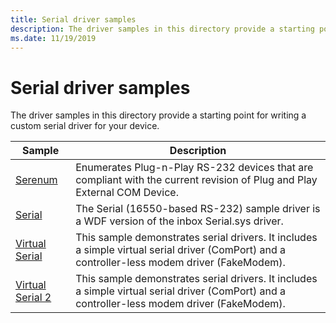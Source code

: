 ```yaml
---
title: Serial driver samples
description: The driver samples in this directory provide a starting point for writing a custom serial driver for your device.
ms.date: 11/19/2019
---
```


# Serial driver samples

The driver samples in this directory provide a starting point for writing a custom serial driver for your device.

| Sample | Description
| --- | --- |
| [Serenum](/samples/microsoft/windows-driver-samples/serenum-sample) | Enumerates Plug-n-Play RS-232 devices that are compliant with the current revision of Plug and Play External COM Device. |
| [Serial](/samples/microsoft/windows-driver-samples/serial-port-driver) | The Serial (16550-based RS-232) sample driver is a WDF version of the inbox Serial.sys driver. |
| [Virtual Serial](../wdf/user-mode-driver-framework-design-guide.md) | This sample demonstrates serial drivers. It includes a simple virtual serial driver (ComPort) and a controller-less modem driver (FakeModem). |
| [Virtual Serial 2](../wdf/user-mode-driver-framework-design-guide.md) | This sample demonstrates serial drivers. It includes a simple virtual serial driver (ComPort) and a controller-less modem driver (FakeModem). |
